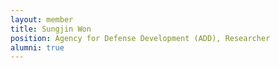 ```yaml
---
layout: member
title: Sungjin Won
position: Agency for Defense Development (ADD), Researcher
alumni: true
---
```


